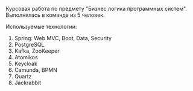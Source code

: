 Курсовая работа по предмету "Бизнес логика программных систем". Выполнялась в команде из 5 человек.

Используемые технологии:
1. Spring: Web MVC, Boot, Data, Security
2. PostgreSQL
3. Kafka, ZooKeeper
4. Atomikos
5. Keycloak
6. Camunda, BPMN
7. Quartz
8. Jackrabbit